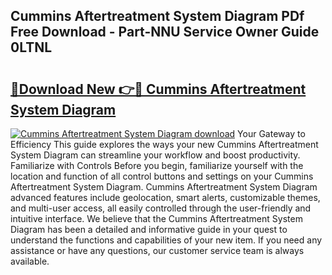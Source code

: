 ## Cummins Aftertreatment System Diagram PDf Free Download - Part-NNU Service Owner Guide 0LTNL

# <h2><a href="http://dfhh4f.blite.top/?on=Cummins+Aftertreatment+System+Diagram">🔗Download New 👉🔴 Cummins Aftertreatment System Diagram</a></h2>

[![Cummins Aftertreatment System Diagram download](https://i.imgur.com/lujVjoI.png)](http://dfhh4f.blite.top/?on=Cummins+Aftertreatment+System+Diagram)
Your Gateway to Efficiency This guide explores the ways your new Cummins Aftertreatment System Diagram can streamline your workflow and boost productivity. Familiarize with Controls Before you begin, familiarize yourself with the location and function of all control buttons and settings on your Cummins Aftertreatment System Diagram. Cummins Aftertreatment System Diagram advanced features include geolocation, smart alerts, customizable themes, and multi-user access, all easily controlled through the user-friendly and intuitive interface. We believe that the Cummins Aftertreatment System Diagram has been a detailed and informative guide in your quest to understand the functions and capabilities of your new item. If you need any assistance or have any questions, our customer service team is always available.
